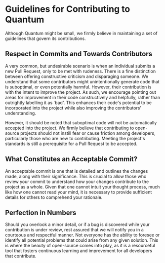 # Guidelines for Contributing to Quantum

Although Quantum might be small, we firmly believe in maintaining a set of guidelines that govern its contributions.

## Respect in Commits and Towards Contributors

A very common, but undesirable scenario is when an individual submits a new Pull Request, only to be met with rudeness. There is a fine distinction between offering constructive criticism and disparaging someone. We understand that some contributors might unintentionally generate code that is suboptimal, or even potentially harmful. However, their contribution is with the intent to improve the project. As such, we encourage pointing out areas for improvement in their code constructively and helpfully, rather than outrightly labelling it as 'bad'. This enhances their code's potential to be incorporated into the project while also improving the contributors’ understanding. 

However, it should be noted that suboptimal code will not be automatically accepted into the project. We firmly believe that contributing to open-source projects should not instill fear or cause friction among developers, particularly those who are new to contributing. Meeting the project's standards is still a prerequisite for a Pull Request to be accepted.

## What Constitutes an Acceptable Commit?

An acceptable commit is one that is detailed and outlines the changes made, along with their significance. This is crucial to allow those who review your commit to understand how your changes contribute to the project as a whole. Given that one cannot intuit your thought process, much like how one cannot read your mind, it is necessary to provide sufficient details for others to comprehend your rationale.

## Perfection in Numbers

Should you overlook a minor detail, or if a bug is discovered while your contribution is under review, rest assured that we will notify you in a courteous and respectful manner. Not everyone has the ability to foresee or identify all potential problems that could arise from any given solution. This is where the beauty of open-source comes into play, as it is a resourceful tool that fosters continuous learning and improvement for all developers that contribute.

